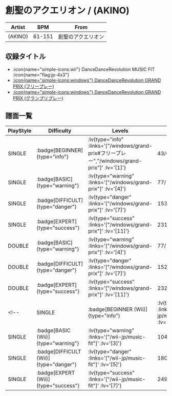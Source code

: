 # 創聖のアクエリオン / (AKINO)

|Artist|BPM|From|
|------|---|----|
|(AKINO)|61-151|創聖のアクエリオン|

## 収録タイトル

- :icon{name="simple-icons:wii"} DanceDanceRevolution MUSIC FIT :icon{name="flag:jp-4x3"}
- [ :icon{name="simple-icons:windows"} DanceDanceRevolution GRAND PRIX (フリープレー)](/windows/grand-prix#フリープレー)
- [ :icon{name="simple-icons:windows"} DanceDanceRevolution GRAND PRIX (グランプリプレー)](/windows/grand-prix)

## 譜面一覧

|PlayStyle|Difficulty|Levels|Notes|Movie|
|---------|----------|------|-----|-----|
|SINGLE| :badge[BEGINNER]{type="info"} | :lv{type="info" :links='["/windows/grand-prix#フリープレー","/windows/grand-prix"]' :lv='[1]'} |43/0||
|SINGLE| :badge[BASIC]{type="warning"} | :lv{type="warning" :links='["/windows/grand-prix"]' :lv='[4]'} |77/14||
|SINGLE| :badge[DIFFICULT]{type="danger"} | :lv{type="danger" :links='["/windows/grand-prix"]' :lv='[7]'} |153/33||
|SINGLE| :badge[EXPERT]{type="success"} | :lv{type="success" :links='["/windows/grand-prix"]' :lv='[11]'} |231/39||
|DOUBLE| :badge[BASIC]{type="warning"} | :lv{type="warning" :links='["/windows/grand-prix"]' :lv='[4]'} |77/14||
|DOUBLE| :badge[DIFFICULT]{type="danger"} | :lv{type="danger" :links='["/windows/grand-prix"]' :lv='[7]'} |152/32||
|DOUBLE| :badge[EXPERT]{type="success"} | :lv{type="success" :links='["/windows/grand-prix"]' :lv='[11]'} |232/39||
<!-- |SINGLE| :badge[BEGINNER (Wii)]{type="info"} | :lv{type="info" :links='["/wii-jp/music-fit"]' :lv='[2]'} |71/0||
|SINGLE| :badge[BASIC (Wii)]{type="warning"} | :lv{type="warning" :links='["/wii-jp/music-fit"]' :lv='[3]'} |104/12||
|SINGLE| :badge[DIFFICULT (Wii)]{type="danger"} | :lv{type="danger" :links='["/wii-jp/music-fit"]' :lv='[5]'} |180/7||
|SINGLE| :badge[EXPERT (Wii)]{type="success"} | :lv{type="success" :links='["/wii-jp/music-fit"]' :lv='[7]'} |249/5|| -->
